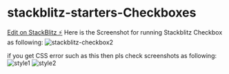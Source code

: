 # stackblitz-starters-Checkboxes

[Edit on StackBlitz ⚡️](https://stackblitz.com/edit/stackblitz-starters-vc1ds2)
Here is the Screenshot for running Stackblitz Checkbox as following:
![stackblitz-checkbox2](https://github.com/GoAstackblitz/stackblitz-starters-Checkboxes/assets/146044979/2805ad38-de12-4e6c-a32e-fa25d04fbd2b)

if you get CSS error such as this then pls check screenshots as following:
![style1](https://github.com/GoAstackblitz/stackblitz-starters-Checkboxes/assets/146044979/1d1352f6-07ca-4a3e-8d32-8f1f003ca05d)
![style2](https://github.com/GoAstackblitz/stackblitz-starters-Checkboxes/assets/146044979/38ddd199-6940-482d-876d-913d50fbb5e0)
